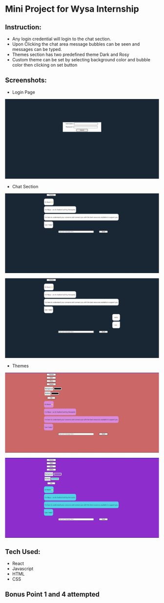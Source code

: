 # Mini Project for Wysa Internship

## Instruction:
- Any login credential will login to the chat section.
- Upon Clicking the chat area message bubbles can be seen and messages can be typed.
- Themes section has two predefined theme Dark and Rosy
- Custom theme can be set by selecting background color and bubble color then clicking on set button

## Screenshots:
- Login Page

![Login Page Dark Theme](https://github.com/RishabhRathi-Dev/ReactApp/blob/main/public/Screenshots/Login%20Page.jpg)

- Chat Section

![Chat Section 1](https://github.com/RishabhRathi-Dev/ReactApp/blob/main/public/Screenshots/ChatMsg1.jpg)

![Chat Section 2](https://github.com/RishabhRathi-Dev/ReactApp/blob/main/public/Screenshots/ChatMsg2.jpg)

- Themes 

![Rosy Theme](https://github.com/RishabhRathi-Dev/ReactApp/blob/main/public/Screenshots/RosyTheme.jpg)

![Custom Theme](https://github.com/RishabhRathi-Dev/ReactApp/blob/main/public/Screenshots/customTheme.jpg)

## Tech Used:
- React
- Javascript
- HTML
- CSS

## Bonus Point 1 and 4 attempted 
